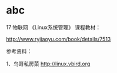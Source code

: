 # abc
17 物联网  《Linux系统管理》
课程教材：

http://www.ryjiaoyu.com/book/details/7513

参考资料：

1、鸟哥私房菜 http://linux.vbird.org
